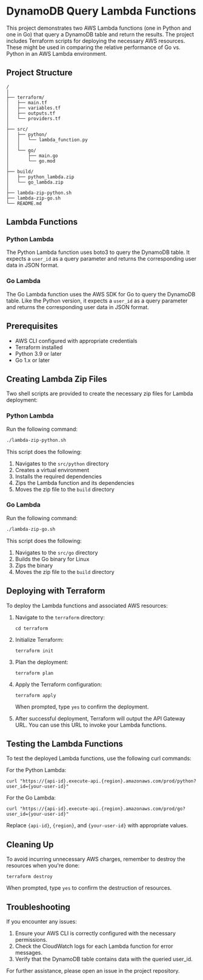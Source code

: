 # DynamoDB Query Lambda Functions

This project demonstrates two AWS Lambda functions (one in Python and one in Go) that query a DynamoDB table and return the results. The project includes Terraform scripts for deploying the necessary AWS resources.  These might be used in comparing the relative performance of Go vs. Python in an AWS Lambda environment.

## Project Structure

```
/
│
├── terraform/
│   ├── main.tf
│   ├── variables.tf
│   ├── outputs.tf
│   └── providers.tf
│
├── src/
│   ├── python/
│   │   └── lambda_function.py
│   │
│   └── go/
│       ├── main.go
│       └── go.mod
│
├── build/
│   ├── python_lambda.zip
│   └── go_lambda.zip
│
├── lambda-zip-python.sh
├── lambda-zip-go.sh
└── README.md
```

## Lambda Functions

### Python Lambda

The Python Lambda function uses boto3 to query the DynamoDB table. It expects a `user_id` as a query parameter and returns the corresponding user data in JSON format.

### Go Lambda

The Go Lambda function uses the AWS SDK for Go to query the DynamoDB table. Like the Python version, it expects a `user_id` as a query parameter and returns the corresponding user data in JSON format.

## Prerequisites

- AWS CLI configured with appropriate credentials
- Terraform installed
- Python 3.9 or later
- Go 1.x or later

## Creating Lambda Zip Files

Two shell scripts are provided to create the necessary zip files for Lambda deployment:

### Python Lambda

Run the following command:

```bash
./lambda-zip-python.sh
```

This script does the following:
1. Navigates to the `src/python` directory
2. Creates a virtual environment
3. Installs the required dependencies
4. Zips the Lambda function and its dependencies
5. Moves the zip file to the `build` directory

### Go Lambda

Run the following command:

```bash
./lambda-zip-go.sh
```

This script does the following:
1. Navigates to the `src/go` directory
2. Builds the Go binary for Linux
3. Zips the binary
4. Moves the zip file to the `build` directory

## Deploying with Terraform

To deploy the Lambda functions and associated AWS resources:

1. Navigate to the `terraform` directory:
   ```
   cd terraform
   ```

2. Initialize Terraform:
   ```
   terraform init
   ```

3. Plan the deployment:
   ```
   terraform plan
   ```

4. Apply the Terraform configuration:
   ```
   terraform apply
   ```

   When prompted, type `yes` to confirm the deployment.

5. After successful deployment, Terraform will output the API Gateway URL. You can use this URL to invoke your Lambda functions.

## Testing the Lambda Functions

To test the deployed Lambda functions, use the following curl commands:

For the Python Lambda:
```
curl "https://{api-id}.execute-api.{region}.amazonaws.com/prod/python?user_id={your-user-id}"
```

For the Go Lambda:
```
curl "https://{api-id}.execute-api.{region}.amazonaws.com/prod/go?user_id={your-user-id}"
```

Replace `{api-id}`, `{region}`, and `{your-user-id}` with appropriate values.

## Cleaning Up

To avoid incurring unnecessary AWS charges, remember to destroy the resources when you're done:

```
terraform destroy
```

When prompted, type `yes` to confirm the destruction of resources.

## Troubleshooting

If you encounter any issues:

1. Ensure your AWS CLI is correctly configured with the necessary permissions.
2. Check the CloudWatch logs for each Lambda function for error messages.
3. Verify that the DynamoDB table contains data with the queried user_id.

For further assistance, please open an issue in the project repository.
